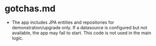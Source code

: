 # gotchas.md

- The app includes JPA entities and repositories for demonstration/upgrade only. If a datasource is configured but not available, the app may fail to start. This code is not used in the main logic. 